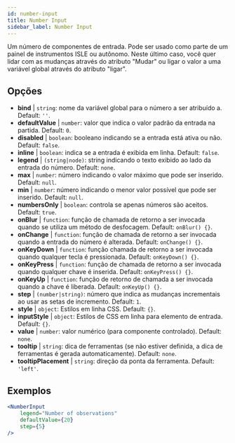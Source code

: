 ```yaml
---
id: number-input
title: Number Input
sidebar_label: Number Input
---
```


Um número de componentes de entrada. Pode ser usado como parte de um painel de instrumentos ISLE ou autônomo. Neste último caso, você quer lidar com as mudanças através do atributo "Mudar" ou ligar o valor a uma variável global através do atributo "ligar".

## Opções

* __bind__ | `string`: nome da variável global para o número a ser atribuído a. Default: `''`.
* __defaultValue__ | `number`: valor que indica o valor padrão da entrada na partida. Default: `0`.
* __disabled__ | `boolean`: booleano indicando se a entrada está ativa ou não. Default: `false`.
* __inline__ | `boolean`: indica se a entrada é exibida em linha. Default: `false`.
* __legend__ | `(string|node)`: string indicando o texto exibido ao lado da entrada do número. Default: `none`.
* __max__ | `number`: número indicando o valor máximo que pode ser inserido. Default: `null`.
* __min__ | `number`: número indicando o menor valor possível que pode ser inserido. Default: `null`.
* __numbersOnly__ | `boolean`: controla se apenas números são aceitos. Default: `true`.
* __onBlur__ | `function`: função de chamada de retorno a ser invocada quando se utiliza um método de desfocagem. Default: `onBlur() {}`.
* __onChange__ | `function`: função de chamada de retorno a ser invocada quando a entrada do número é alterada. Default: `onChange() {}`.
* __onKeyDown__ | `function`: função chamada de retorno a ser invocada quando qualquer tecla é pressionada. Default: `onKeyDown() {}`.
* __onKeyPress__ | `function`: função de chamada de retorno a ser invocada quando qualquer chave é inserida. Default: `onKeyPress() {}`.
* __onKeyUp__ | `function`: função de retorno de chamada a ser invocada quando a chave é liberada. Default: `onKeyUp() {}`.
* __step__ | `(number|string)`: número que indica as mudanças incrementais ao usar as setas de incremento. Default: `1`.
* __style__ | `object`: Estilos em linha CSS. Default: `{}`.
* __inputStyle__ | `object`: Estilos de CSS em linha para elemento de entrada. Default: `{}`.
* __value__ | `number`: valor numérico (para componente controlado). Default: `none`.
* __tooltip__ | `string`: dica de ferramentas (se não estiver definida, a dica de ferramentas é gerada automaticamente). Default: `none`.
* __tooltipPlacement__ | `string`: direção da ponta da ferramenta. Default: `'left'`.


## Exemplos

```jsx live
<NumberInput
    legend="Number of observations"
    defaultValue={20}
    step={5}
/>
```

